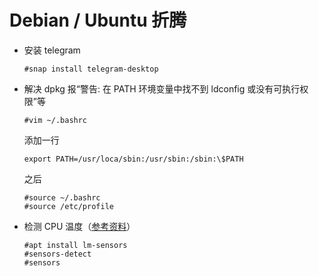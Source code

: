 # Debian / Ubuntu 折腾

- 安装 telegram
  ```
  #snap install telegram-desktop
  ```
  
- 解决 dpkg 报“警告: 在 PATH 环境变量中找不到 ldconfig 或没有可执行权限”等
  ```
  #vim ~/.bashrc
  ```
  添加一行
  ```
  export PATH=/usr/loca/sbin:/usr/sbin:/sbin:\$PATH
  ```
  之后
  ```
  #source ~/.bashrc
  #source /etc/profile
  ```

- 检测 CPU 温度（[参考资料](https://gcore.com/learning/how-to-check-cpu-temperature-on-linux/)）
  ```
  #apt install lm-sensors
  #sensors-detect
  #sensors
  ```
